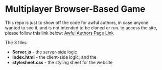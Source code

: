 # Multiplayer Browser-Based Game
This repo is just to show off the code for awful authors, in case anyone wanted to see it, and is not intended to be cloned or run. to access the site, please follow this link below: 
[Awful Authors Page Link](https://awful-authors.mce123.co.uk:80/)

The 3 files:
- **Server.js** - the server-side logic
- **index.html** - the client-side logic, and the
- **stylesheet.css** - the styling sheet for the website
